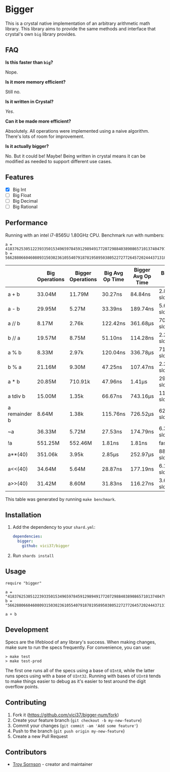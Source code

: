 # Bigger

This is a crystal native implementation of an arbitrary arithmetic math library. This library aims to provide
the same methods and interface that crystal's own `big` library provides.

## FAQ

**Is this faster than `big`?**

Nope.

**Is it more memory efficient?**

Still no.

**Is it written in Crystal?**

_Yes_.

**Can it be made more efficient?**

Absolutely. All operations were implemented using a naive algorithm. There's lots of room for improvement.

**Is it actually bigger?**

No. But it could be! Maybe! Being written in crystal means it can be modified as needed to support different use cases.

## Features

- [x] Big Int
- [ ] Big Float
- [ ] Big Decimal
- [ ] Big Rational

## Performance

Running with an intel i7-8565U 1.80GHz CPU. Benchmark run with numbers:

```crystal
a = 418376253051223933501534965978459129894917720729884038908657101374047974
b = 56628806604608093150302361055407918781958950380522727726457202444371318
```

|               | Big Operations | Bigger Operations | Big Avg Op Time | Bigger Avg Op Time | Bigger vs Big    |
| ------------- | -------------- | ----------------- | --------------- | ------------------ | ---------------- |
| a + b         | 33.04M         | 11.79M            | 30.27ns         | 84.84ns            | 2.80× slower     |
| a - b         | 29.95M         | 5.27M             | 33.39ns         | 189.74ns           | 5.68× slower     |
| a // b        | 8.17M          | 2.76k             | 122.42ns        | 361.68µs           | 7077.79× slower  |
| b // a        | 19.57M         | 8.75M             | 51.10ns         | 114.28ns           | 2.24× slower     |
| a % b         | 8.33M          | 2.97k             | 120.04ns        | 336.78µs           | 7127.89× slower  |
| b % a         | 21.16M         | 9.30M             | 47.25ns         | 107.47ns           | 2.27× slower     |
| a * b         | 20.85M         | 710.91k           | 47.96ns         | 1.41µs             | 29.33× slower    |
| a tdiv b      | 15.00M         | 1.35k             | 66.67ns         | 743.16µs           | 11147.29× slower |
| a remainder b | 8.64M          | 1.38k             | 115.76ns        | 726.52µs           | 6276.13× slower  |
| ~a            | 36.33M         | 5.72M             | 27.53ns         | 174.79ns           | 6.35× slower     |
| !a            | 551.25M        | 552.46M           | 1.81ns          | 1.81ns             | fastest          |
| a**(40)       | 351.06k        | 3.95k             | 2.85µs          | 252.97µs           | 88.81× slower    |
| a<<(40)       | 34.64M         | 5.64M             | 28.87ns         | 177.19ns           | 6.14× slower     |
| a>>(40)       | 31.42M         | 8.60M             | 31.83ns         | 116.27ns           | 3.65× slower     |

This table was generated by running `make benchmark`.

## Installation

1. Add the dependency to your `shard.yml`:

   ```yaml
   dependencies:
     bigger:
       github: vici37/bigger
   ```

2. Run `shards install`

## Usage

```crystal
require "bigger"

a = "418376253051223933501534965978459129894917720729884038908657101374047974".to_bigger_i
b = "56628806604608093150302361055407918781958950380522727726457202444371318".to_bigger_i

a + b
```


## Development

Specs are the lifeblood of any library's success. When making changes, make sure to run the specs
frequently. For convenience, you can use:

```
> make test
> make test-prod
```

The first one runs all of the specs using a base of `UInt8`, while the latter runs specs using with a base of `UInt32`.
Running with bases of `UInt8` tends to make things easier to debug as it's easier to test around the digit overflow points.

## Contributing

1. Fork it (<https://github.com/vici37/bigger-num/fork>)
2. Create your feature branch (`git checkout -b my-new-feature`)
3. Commit your changes (`git commit -am 'Add some feature'`)
4. Push to the branch (`git push origin my-new-feature`)
5. Create a new Pull Request

## Contributors

- [Troy Sornson](https://github.com/vici37) - creator and maintainer
